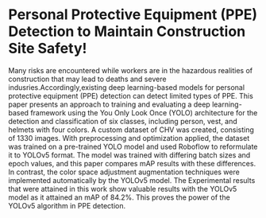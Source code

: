 # Personal Protective Equipment (PPE) Detection to Maintain Construction Site Safety!
Many risks are encountered while workers are in the hazardous realities of construction that may lead to deaths and severe indusries.Accordingly,existing deep learning-based models for personal protective equipment (PPE) detection can detect limited types of PPE. This paper presents an approach to training and evaluating a deep learning-based framework using the You Only Look Once (YOLO) architecture for the detection and classification of six classes, including person, vest, and helmets with four colors. A custom dataset of CHV was created, consisting of 1330 images. With preprocessing and optimization applied, the dataset was trained on a pre-trained YOLO model and used Roboflow to reformulate it to YOLOv5 format. The model was trained with differing batch sizes and epoch values, and this paper compares mAP results with these differences. In contrast, the color space adjustment augmentation techniques were implemented automatically by the YOLOv5 model. The Experimental results that were attained in this work show valuable results with the YOLOv5 model as it attained an mAP of 84.2%. This proves the power of the YOLOv5 algorithm in PPE detection.
